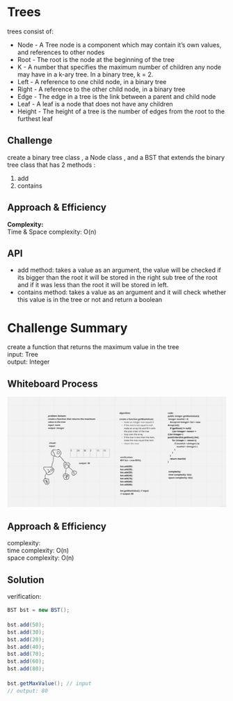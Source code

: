 # Trees

trees consist of:  
- Node - A Tree node is a component which may contain it’s own values, and references to other nodes
- Root - The root is the node at the beginning of the tree
- K - A number that specifies the maximum number of children any node may have in a k-ary tree. In a binary tree, k = 2.
- Left - A reference to one child node, in a binary tree
- Right - A reference to the other child node, in a binary tree
- Edge - The edge in a tree is the link between a parent and child node
- Leaf - A leaf is a node that does not have any children
- Height - The height of a tree is the number of edges from the root to the furthest leaf


## Challenge

create a binary tree class , a Node class , and a BST that extends the binary tree class that has 2 methods :  
1. add
2. contains

## Approach & Efficiency

**Complexity:**  
Time & Space complexity: O(n)

## API

- add method: takes a value as an argument, the value will be checked if its bigger than the root it will be stored in the right sub tree of the root and if it was less than the root it will be stored in left.  
- contains method: takes a value as an argument and it will check whether this value is in the tree or not and return a boolean

# Challenge Summary

create a function that returns the maximum value in the tree  
input: Tree  
output: Integer  

## Whiteboard Process

![whiteboard](whiteboards/treeMax.png)

## Approach & Efficiency

complexity:  
time complexity: O(n)  
space complexity: O(n)  

## Solution

verification:  

```java
BST bst = new BST();  

bst.add(50);  
bst.add(30);  
bst.add(20);  
bst.add(40);  
bst.add(70);  
bst.add(60);  
bst.add(80);  

bst.getMaxValue(); // input  
// output: 80
```
